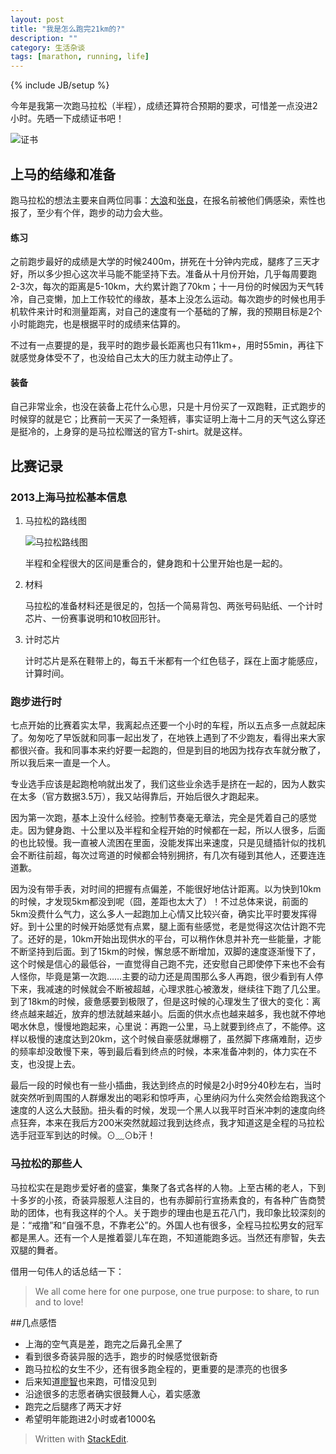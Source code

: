 ```yaml
---
layout: post
title: "我是怎么跑完21km的?"
description: ""
category: 生活杂谈
tags: [marathon, running, life]
---
```

{% include JB/setup %}

今年是我第一次跑马拉松（半程），成绩还算符合预期的要求，可惜差一点没进2小时。先晒一下成绩证书吧！


![证书][2]

## 上马的结缘和准备

跑马拉松的想法主要来自两位同事：[大浪](http://weibo.com/idalang)和[张良](http://weibo.com/p/1005052591334195)，在报名前被他们俩感染，索性也报了，至少有个伴，跑步的动力会大些。

#### 练习
之前跑步最好的成绩是大学的时候2400m，拼死在十分钟内完成，腿疼了三天才好，所以多少担心这次半马能不能坚持下去。准备从十月份开始，几乎每周要跑2-3次，每次的距离是5-10km，大约累计跑了70km；十一月份的时候因为天气转冷，自己变懒，加上工作较忙的缘故，基本上没怎么运动。每次跑步的时候也用手机软件来计时和测量距离，对自己的速度有一个基础的了解，我的预期目标是2个小时能跑完，也是根据平时的成绩来估算的。

不过有一点要提的是，我平时的跑步最长距离也只有11km+，用时55min，再往下就感觉身体受不了，也没给自己太大的压力就主动停止了。

#### 装备
自己非常业余，也没在装备上花什么心思，只是十月份买了一双跑鞋，正式跑步的时候穿的就是它；比赛前一天买了一条短裤，事实证明上海十二月的天气这么穿还是挺冷的，上身穿的是马拉松赠送的官方T-shirt。就是这样。


## 比赛记录

### 2013上海马拉松基本信息
1. 马拉松的路线图

    ![马拉松路线图][1]

    半程和全程很大的区间是重合的，健身跑和十公里开始也是一起的。

2. 材料

    马拉松的准备材料还是很足的，包括一个简易背包、两张号码贴纸、一个计时芯片、一份赛事说明和10枚回形针。

3. 计时芯片

    计时芯片是系在鞋带上的，每五千米都有一个红色毯子，踩在上面才能感应，计算时间。

###  跑步进行时
七点开始的比赛着实太早，我离起点还要一个小时的车程，所以五点多一点就起床了。匆匆吃了早饭就和同事一起出发了，在地铁上遇到了不少跑友，看得出来大家都很兴奋。我和同事本来约好要一起跑的，但是到目的地因为找存衣车就分散了，所以我后来一直是一个人。

专业选手应该是起跑枪响就出发了，我们这些业余选手是挤在一起的，因为人数实在太多（官方数据3.5万），我又站得靠后，开始后很久才跑起来。

因为第一次跑，基本上没什么经验。控制节奏毫无章法，完全是凭着自己的感觉走。因为健身跑、十公里以及半程和全程开始的时候都在一起，所以人很多，后面的也比较慢。我一直被人流困在里面，没能发挥出来速度，只是见缝插针似的找机会不断往前超，每次过弯道的时候都会特别拥挤，有几次有碰到其他人，还要连连道歉。

因为没有带手表，对时间的把握有点偏差，不能很好地估计距离。以为快到10km的时候，才发现5km都没到呢（囧，差距也太大了）！不过总体来说，前面的5km没费什么气力，这么多人一起跑加上心情又比较兴奋，确实比平时要发挥得好。到十公里的时候开始感觉有点累，腿上面有些感觉，老是觉得这次估计跑不完了。还好的是，10km开始出现供水的平台，可以稍作休息并补充一些能量，才能不断坚持到后面。到了15km的时候，懈怠感不断增加，双脚的速度逐渐慢下了，这个时候是信心的最低谷，一直觉得自己跑不完，还安慰自己即使停下来也不会有人怪你，毕竟是第一次跑……主要的动力还是周围那么多人再跑，很少看到有人停下来，我减速的时候就会不断被超越，心理求胜心被激发，继续往下跑了几公里。到了18km的时候，疲惫感要到极限了，但是这时候的心理发生了很大的变化：离终点越来越近，放弃的想法就越来越小。后面的供水点也越来越多，我也就不停地喝水休息，慢慢地跑起来，心里说：再跑一公里，马上就要到终点了，不能停。这样以极慢的速度达到20km，这个时候自豪感就爆棚了，虽然脚下疼痛难耐，迈步的频率却没敢慢下来，等到最后看到终点的时候，本来准备冲刺的，体力实在不支，也没提上去。

最后一段的时候也有一些小插曲，我达到终点的时候是2小时9分40秒左右，当时就突然听到周围的人群爆发出的喝彩和惊呼声，心里纳闷为什么突然会给跑我这个速度的人这么大鼓励。扭头看的时候，发现一个黑人以我平时百米冲刺的速度向终点狂奔，本来在我后方200米突然就超过我到达终点，我才知道这是全程的马拉松选手冠亚军到达的时候。⊙﹏⊙b汗！

### 马拉松的那些人
马拉松实在是跑步爱好者的盛宴，集聚了各式各样的人物。上至古稀的老人，下到十多岁的小孩，奇装异服惹人注目的，也有赤脚前行宣扬素食的，有各种广告商赞助的团体，也有我这样的个人。关于跑步的理由也是五花八门，我印象比较深刻的是：“戒撸”和“自强不息，不靠老公”的。外国人也有很多，全程马拉松男女的冠军都是黑人。还有一个人是推着婴儿车在跑，不知道能跑多远。当然还有廖智，失去双腿的舞者。

借用一句伟人的话总结一下：

> We all come here for one purpose, one true purpose: to share, to run and to love!

##几点感悟
+ 上海的空气真是差，跑完之后鼻孔全黑了
+ 看到很多奇装异服的选手，跑步的时候感觉很新奇
+ 跑马拉松的女生不少，还有很多跑全程的，更重要的是漂亮的也很多
+ 后来知道[廖智](http://weibo.com/guwuchina)也来跑，可惜没见到
+ 沿途很多的志愿者确实很鼓舞人心，着实感激
+ 跑完之后腿疼了两天才好
+ 希望明年能跑进2小时或者1000名

> Written with [StackEdit](https://stackedit.io/).


[1]: http://cizixs.u.qiniudn.com/personal-marathon.jpeg
[2]: http://cizixs.u.qiniudn.com/marathon.png
